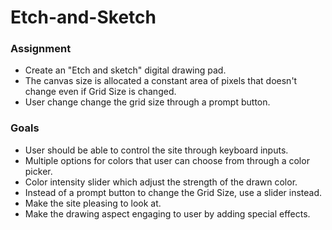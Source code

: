 # Etch-and-Sketch

### Assignment
- Create an "Etch and sketch" digital drawing pad.
- The canvas size is allocated a constant area of pixels that doesn't change even if Grid Size is changed.
- User change change the grid size through a prompt button.

### Goals
- User should be able to control the site through keyboard inputs.
- Multiple options for colors that user can choose from through a color picker.
- Color intensity slider which adjust the strength of the drawn color.
- Instead of a prompt button to change the Grid Size, use a slider instead.
- Make the site pleasing to look at.
- Make the drawing aspect engaging to user by adding special effects.

